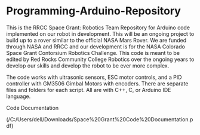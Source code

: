 # Programming-Arduino-Repository

This is the RRCC Space Grant: Robotics Team Repository for Arduino code implemented on our robot in development. This will be an ongoing project to build up to a rover similar to the official NASA Mars Rover. We are funded through NASA and RRCC and our development is for the NASA Colorado Space Grant Contorsium Robotics Challenge. This code is meant to be edited by Red Rocks Community College Robotics over the ongoing years to develop our skills and develop the robot to be ever more complex.

The code works with ultrasonic sensors, ESC motor controls, and a PID controller with GM3506 Gimbal Motors with encoders.
There are separate files and folders for each script. All are with C++, C, or Arduino IDE language.

Code Documentation

(/C:/Users/dell/Downloads/Space%20Grant%20Code%20Documentation.pdf)
